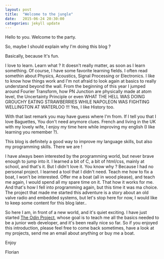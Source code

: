 ```yaml
---
layout: post
title:  "Welcome to the jungle"
date:   2015-06-24 20:30:00
categories: jekyll update
---
```

Hello to you. Welcome to the party.

So, maybe I should explain why I'm doing this blog ?

Basically, because It's fun.

I love to learn. Learn what ? It doesn't really matter, as soon as I learn something. Of course, I have some favorite learning fields. I often read somethin about Physics, Acoustics, Signal Processing or Electronics. I like to know how things work and I'm not afraid to look again at basics to really understand beyond the wall. From the beginning of this year I jumped around Fourier Transform, how PN Junction are physically made at atom level, the Uncertainty Principle or even WHAT THE HELL WAS DOING GROUCHY EATING STRAWBERRIES WHILE NAPOLEON WAS FIGHTING WELLINGTON AT WATERLOO !!! 
Yes, I like History too.

With that last remark you may have guess where I'm from. If I tell you that I love Baguettes, You don't need anymore clues.
French and living in the UK with my lovely wife, I enjoy my time here while improving my english (I like learning you remember ?). 

This blog is definitely a good way to improve my language skills, but also my programming skills. There we are !

I have always been interested by the programming world, but never brave enough to jump into it. I learned a bit of C, a bit of html/css, mainly at school, and that's it. But I didn't love it. You know why ? Because I had no personal project. I learned a tool that I didn't need. Teach me how to fix a boat, I won't be interested. Offer me a boat (all in wood please), and teach me again, I would spend all my spare time on it. That how it works for me. And that's how I fell into programming again, but this time it was ma choice. 
The project that made me started this adventure is a story about an old valve radio and embedded systems, but let's stop here for now, I would like to keep some content for this blog later..

So here I am, in front of a new world, and it's quiet exciting.
I have just started <a href="http://theodinproject.com">The Odin Project</a>, whose goal is to teach me all the basics needed to be a junior web developer, and it's been really nice so far. So if you enjoyed this introduction, please feel free to come back sometimes, have a look at my projects, send me an email about anything or buy me a boat.

Enjoy

Florian